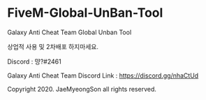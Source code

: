 # FiveM-Global-UnBan-Tool
Galaxy Anti Cheat Team Global Unban Tool

상업적 사용 및 2차배포 하지마세요. 

Discord : 먕?#2461

Galaxy Anti Cheat Team Discord Link : https://discord.gg/nhaCtUd

Copyright 2020. JaeMyeongSon all rights reserved.
